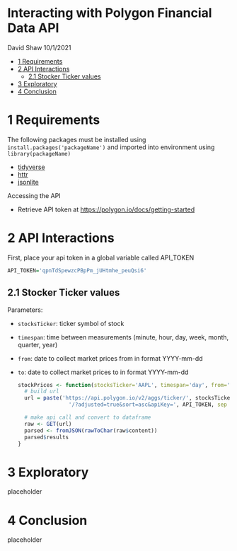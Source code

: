 Interacting with Polygon Financial Data API
================
David Shaw
10/1/2021

-   [1 Requirements](#requirements)
-   [2 API Interactions](#api-interactions)
    -   [2.1 Stocker Ticker values](#stocker-ticker-values)
-   [3 Exploratory](#exploratory)
-   [4 Conclusion](#conclusion)

# 1 Requirements

The following packages must be installed using
`install.packages('packageName')` and imported into environment using
`library(packageName)`

-   [tidyverse](https://www.tidyverse.org/)
-   [httr](https://cran.r-project.org/web/packages/httr/vignettes/quickstart.html)
-   [jsonlite](https://cran.r-project.org/web/packages/jsonlite/vignettes/json-aaquickstart.html)

Accessing the API

-   Retrieve API token at <https://polygon.io/docs/getting-started>

# 2 API Interactions

First, place your api token in a global variable called API_TOKEN

``` r
API_TOKEN='qpnTdSpewzcPBpPm_jUHtmhe_peuQsi6'
```

## 2.1 Stocker Ticker values

Parameters:

-   `stocksTicker`: ticker symbol of stock

-   `timespan`: time between measurements (minute, hour, day, week,
    month, quarter, year)

-   `from`: date to collect market prices from in format YYYY-mm-dd

-   `to`: date to collect market prices to in format YYYY-mm-dd

    ``` r
    stockPrices <- function(stocksTicker='AAPL', timespan='day', from='2021-01-01', to='2021-01-14') {
      # build url
      url = paste('https://api.polygon.io/v2/aggs/ticker/', stocksTicker, '/range/1/', timespan, '/', from, '/', to,
                    '/?adjusted=true&sort=asc&apiKey=', API_TOKEN, sep = '')

      # make api call and convert to dataframe
      raw <- GET(url)
      parsed <- fromJSON(rawToChar(raw$content))
      parsed$results
    }
    ```

# 3 Exploratory

placeholder

# 4 Conclusion

placeholder
